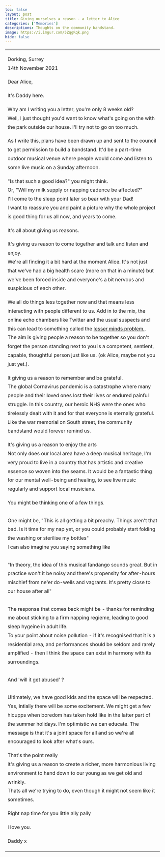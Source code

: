 ```yaml
---
toc: false
layout: post
title: Giving ourselves a reason - a letter to Alice
categories: ['Memories']
descriptions: Thoughts on the community bandstand.
image: https://i.imgur.com/5ZqgRqk.png
hide: false
---
```

<style>
  td {line-height: 1.8}
  /* td p {padding-bottom:1rem} */
</style>
<table>
  <tr>
  <td>
  <p>
  Dorking, Surrey<br>
  14th November 2021
  </p>
  <p>
  Dear Alice,
  </p>
  <p>
  It's Daddy here.
  </p>
  <p>
  Why am I writing you a letter, you're only 8 weeks old?<br> Well, I just thought you'd want to know what's going on the with the park outside our house. I'll try not to go on too much.
  </p>
  <p>
  As I write this, plans have been drawn up and sent to the council to get permission to build a bandstand. It'd be a part-time outdoor musical venue where people would come and listen to some live music on a Sunday afternoon.
  </p>
  <p>
  "Is that such a good idea?" you might think.<br>
  Or, "Will my milk supply or napping cadence be affected?"<br>
  I'll come to the sleep point later so bear with your Dad!<br>
  I want to reassure you and paint a picture why the whole project is  good thing for us all now, and years to come.
  </p>
  <p>
  It's all about giving us reasons.
  </p>
  <p>
  It's giving us reason to come together and talk and listen and enjoy.<br>
  We're all finding it a bit hard at the moment Alice. It's not just that we've had a big health scare (more on that in a minute) but we've been forced inside and everyone's a bit nervous and suspicious of each other.
  
  We all do things less together now and that means less interacting with people different to us. Add in to the mix, the online echo chambers like Twitter and the usual suspects and this can lead to something called the <a href="http://web.archive.org/web/20211104160122/https://static1.squarespace.com/static/5c171ac1710699e060ed3d94/t/5eebe2649fe4e4788eaf7d07/1592517269128/the-lesser-minds-problem.pdf" target="_blank">lesser minds problem.</a>.<br>
  The aim is giving people a reason to be together so you don't forget the person standing next to you is a competent, sentient, capable, thoughtful person just like us. (ok Alice, maybe not you just yet.).
  </p>
  <p>
  It giving us a reason to remember and be grateful.<br>
  The global Cornavirus pandemic is a catastrophe where many people and their loved ones lost their lives or endured painful struggle. In this country, our heroic NHS were the ones who tirelessly dealt with it and for that everyone is eternally grateful. Like the war memorial on South street, the community bandstand would forever remind us.
  </p>
  <p>
  It's giving us a reason to enjoy the arts<br>
  Not only does our local area have a deep musical heritage, I'm very proud to live in a country that has artistic and creative essence so woven into the seams. It would be a fantastic thing for our mental well-being and healing, to see live music regularly and support local musicians.
  </p>
  <p>
  You might be thinking one of a few things.<br><br>
  One might be, "This is all getting a bit preachy. Things aren't that bad. Is it time for my nap yet, or you could probably start folding the washing or sterilise my bottles"<br>
  I can also imagine you saying something like<br><br>
  "In theory, the idea of this musical fandango sounds great. But in practice won't it be noisy and there's propensity for after-hours mischief from ne'er do-wells and vagrants. It's pretty close to our house after all"<br><br>
  The response that comes back might be - thanks for reminding me about sticking to a firm napping regieme, leading to good sleep hygeine in adult life.<br>
  To your point about noise pollution - if it's recognised that it is a residential area, and performances should be seldom and rarely amplified - then I think the space can exist in harmony with its surroundings.<br><br>
  And 'will it get abused' ?<br><br>
  Ultimately, we have good kids and the space will be respected. Yes, intially there will be some excitement. We might get a few hicupps when boredom has taken hold like in the latter part of the summer holidays. I'm optimistic we can educate. The message is that it's a joint space for all and so we're all encouraged to look after what's ours.
  </p>
  <p>
  That's the point really<br>
  It's giving us a reason to create a richer, more harmonious living environment to hand down to our young as we get old and wrinkly.<br>
  Thats all we're trying to do, even though it might not seem like it sometimes.
  </p>
  <p>Right nap time for you little ally pally</p>
  <p>I love you.<p>
  <p>Daddy x</p>
 
 </td>
  </tr>
<table>
